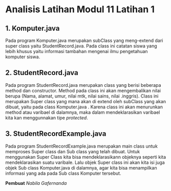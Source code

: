 # Analisis Latihan Modul 11 Latihan 1
## 1. Komputer.java
Pada program Komputer.java merupakan subClass yang meng-extend dari super class yaitu StudentRecord.java. Pada class ini catatan siswa yang lebih khusus yaitu informasi tambahan mengenai ilmu pengetahuan komputer siswa.
## 2. StudentRecord.java
Pada program StudentRecord.java merupakan class yang berisi beberapa method dan constructor. Method pada class ini akan mengembalikan nilai berupa (Nama, alamat, umur, nilai mtk, nilai sains, nilai .inggris). Class ini merupakan Super class yang mana akan di extend oleh subClass yang akan dibuat, yaitu pada class Komputer.java . Karena class ini akan menurunkan method atau varibael di dalamnya, maka dalam mendeklarasikan varibael kita kan menggunnakan tipe *protected*.
## 3. StudentRecordExample.java
Pada program StudentRecordExample.java merupakan main class untuk memproses Super class dan Sub class yang telah dibuat. Untuk menggunakan Super Class kita bisa mendeklarasikann objeknya seperti kita mendeklarasikan suatu varibale. Lalu objek Super class ini akan kita isi juga objek Sub class Komputer.java di dalamnya, agar kita bisa menampilkan informasi yang ada pada Sub class Komputer tersebut.

**Pembuat**
*Nabila Gafernanda*



